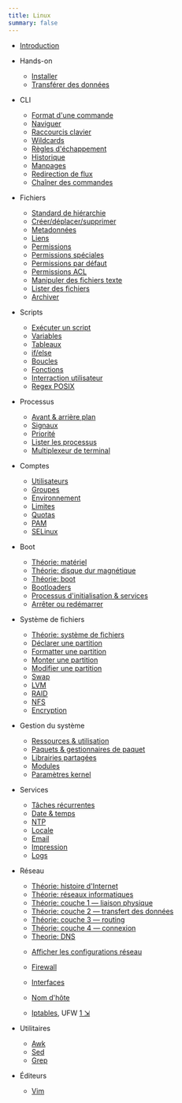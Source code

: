```yaml
---
title: Linux
summary: false
---
```


[intro]: !linux/intro.md
[command]: !linux/cli-command.md
[navigate]: !linux/cli-navigate.md
[shortcuts]: !linux/bash-shortcuts.md
[wildcard]: !linux/bash-wildcard.md
[escape]: !linux/bash-escape.md
[history]: !linux/bash-history.md
[variable]: !linux/bash-variable.md
[var-array]: !linux/bash-variable-array.md
[manpages]: !linux/manpages.md
[redirect]: !linux/cli-redirection.md
[chaining]: !linux/cli-chaining.md

[fhs]: !linux/fhs.md
[file-create]: !linux/file-create.md
[file-metadata]: !linux/file-metadata.md
[link]: !linux/file-link.md
[permissions]: !linux/file-permissions.md
[permissions-specials]: !linux/file-permissions-specials.md
[permissions-default]: !linux/file-permissions-default.md
[permissions-acl]: !linux/file-permissions-acl.md
[text-utils]: !linux/file-text-utils.md
[file-list]: !linux/file-list-utils.md
[archive]: !linux/file-archive.md

[script]: !linux/bash-script.md
[flow-control]: !linux/bash-flow-control.md
[flow-loop]: !linux/bash-loops.md
[flow-function]: !linux/bash-function.md
[flow-user]: !linux/bash-user-interraction.md
[process-nice]: !linux/process-nice.md
[process-signal]: !linux/process-signal.md
[process-list]: !linux/process-list.md
[process-jobs]: !linux/process-jobs.md
[multiplexer]: !linux/multiplexer.md

[regex-posix]: !linux/regex-posix.md
[linux-install]: !linux/linux-install.md
[linux-transfert]: !linux/linux-transfert.md
[awk]: !linux/utility-awk.md
[sed]: !linux/utility-sed.md
[grep]: !linux/utility-grep.md
[vim]: !linux/utility-vim.md
[iptables]: !linux/iptables.md

[hardware-overview]: !linux/hardware-overview.md
[hardware-disc]: !linux/hardware-disc.md
[hardware-boot]: !linux/hardware-boot.md
[boot-bootloader]: !linux/boot-bootloader.md
[boot-init]: !linux/boot-init.md
[boot-reboot]: !linux/boot-reboot.md
[filesystem-overview]: !linux/filesystem-overview.md
[filesystem-create]: !linux/filesystem-create.md
[filesystem-format]: !linux/filesystem-format.md
[filesystem-mount]: !linux/filesystem-mount.md
[filesystem-tuning]: !linux/filesystem-tuning.md
[filesystem-swap]: !linux/filesystem-swap.md
[filesystem-lvm]: !linux/filesystem-lvm.md
[filesystem-raid]: !linux/filesystem-raid.md

[system-specs]: !linux/system-specs.md
[system-packages]: !linux/packages.md
[network-history]: !linux/network-history.md
[network-intro]: !linux/network-intro.md
[network-layer1-physical]: !linux/network-layer1-physical.md
[network-layer2-mac]: !linux/network-layer2-mac.md
[network-layer3-ip]: !linux/network-layer3-ip.md
[network-nic]: !linux/network-nic.md
[network-hostname]: !linux/network-hostname.md

[accounts-user]: !linux/accounts-user.md
[accounts-group]: !linux/accounts-group.md
[accounts-limits]: !linux/accounts-limits.md
[accounts-quota]: !linux/accounts-quota.md
[accounts-pam]: !linux/accounts-pam.md
[selinux]: !linux/lsm-selinux.md

[scheduled-jobs]: !linux/service-scheduled-jobs.md
[time]: !linux/service-time.md
[ntp]: !linux/service-ntp.md
[locale]: !linux/service-locale.md
[email]: !linux/service-email.md
[print]: !linux/service-print.md
[logging]: !linux/service-logging.md

* [Introduction][intro]

* Hands-on
  * [Installer][linux-install]
  * [Transférer des données][linux-transfert]

* CLI
  - [Format d'une commande][command]
  - [Naviguer][navigate]
  - [Raccourcis clavier][shortcuts]
  - [Wildcards][wildcard]
  - [Règles d'échappement][escape]
  - [Historique][history]
  - [Manpages][manpages]
  - [Redirection de flux][redirect]
  - [Chaîner des commandes][chaining]

* Fichiers
  - [Standard de hiérarchie][fhs]
  - [Créer/déplacer/supprimer][file-create]
  - [Metadonnées][file-metadata]
  - [Liens][link]
  - [Permissions][permissions]
  - [Permissions spéciales][permissions-specials]
  - [Permissions par défaut][permissions-default]
  - [Permissions ACL][permissions-acl]
  - [Manipuler des fichiers texte][text-utils]
  - [Lister des fichiers][file-list]
  - [Archiver][archive]

* Scripts
  - [Exécuter un script][script]
  - [Variables][variable]
  - [Tableaux][var-array]
  - [if/else][flow-control]
  - [Boucles][flow-loop]
  - [Fonctions][flow-function]
  - [Interraction utilisateur][flow-user]
  - [Regex POSIX][regex-posix]

* Processus
  - [Avant & arrière plan][process-jobs]
  - [Signaux][process-signal]
  - [Priorité][process-nice]
  - [Lister les processus][process-list]
  - [Multiplexeur de terminal][multiplexer]

* Comptes
  - [Utilisateurs][accounts-user]
  - [Groupes][accounts-group]
  - [Environnement](!linux/env.md)
  - [Limites][accounts-limits]
  - [Quotas][accounts-quota]
  - [PAM][accounts-pam]
  - [SELinux][selinux]

* Boot
  - [Théorie: matériel][hardware-overview]
  - [Théorie: disque dur magnétique][hardware-disc]
  - [Théorie: boot][hardware-boot]
  - [Bootloaders][boot-bootloader]
  - [Processus d'initialisation & services][boot-init]
  - [Arrêter ou redémarrer][boot-reboot]

* Système de fichiers
  - [Théorie: système de fichiers][filesystem-overview]
  - [Déclarer une partition][filesystem-create]
  - [Formatter une partition][filesystem-format]
  - [Monter une partition][filesystem-mount]
  - [Modifier une partition][filesystem-tuning]
  - [Swap][filesystem-swap]
  - [LVM][filesystem-lvm]
  - [RAID][filesystem-raid]
  - [NFS](!linux/filesystem-nfs.md)
  - [Encryption](!linux/filesystem-crypt.md)

* Gestion du système
  - [Ressources & utilisation][system-specs]
  - [Paquets & gestionnaires de paquet][system-packages]
  - [Librairies partagées](!linux/libraries.md)
  - [Modules](!linux/kernel-modules.md)
  - [Paramètres kernel](!linux/kernel-parameters.md)

* Services
  - [Tâches récurrentes][scheduled-jobs]
  - [Date & temps][time]
  - [NTP][ntp]
  - [Locale][locale]
  - [Email][email]
  - [Impression][print]
  - [Logs][logging]

* Réseau
  - [Théorie: histoire d'Internet][network-history]
  - [Théorie: réseaux informatiques][network-intro]
  - [Théorie: couche 1 — liaison physique][network-layer1-physical]
  - [Théorie: couche 2 — transfert des données][network-layer2-mac]
  - [Théorie: couche 3 — routing][network-layer3-ip]
  - [Théorie: couche 4 — connexion](!linux/network-layer4-tcp.md)
  - [Theorie: DNS](!linux/dns.md)

  <!-- -->

  - [Afficher les configurations réseau](!linux/network-quick.md)
  - [Firewall](!linux/network-firewall-cmd.cmd)

  - [Interfaces][network-nic]
  - [Nom d'hôte][network-hostname]
  - [Iptables][iptables], UFW [1 &#x21F2;](https://www.digitalocean.com/community/tutorials/how-to-set-up-a-firewall-with-ufw-on-debian-9)

* Utilitaires
  - [Awk][awk]
  - [Sed][sed]
  - [Grep][grep]

* Éditeurs
  - [Vim][vim]
